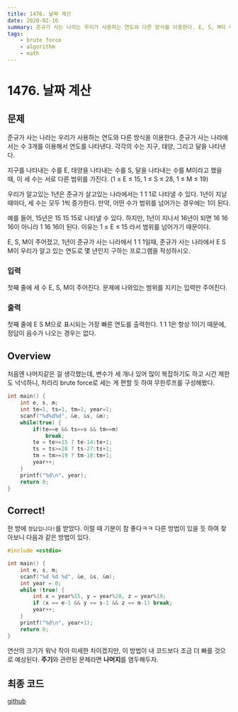 ```yaml
---
title: 1476. 날짜 계산
date: 2020-02-16
summary: 준규가 사는 나라는 우리가 사용하는 연도와 다른 방식을 이용한다. E, S, M이 주어졌고, 1년이 준규가 사는 나라에서 1 1 1일때, 준규가 사는 나라에서 E S M이 우리가 알고 있는 연도로 몇 년인지 구하는 프로그램을 작성하시오.
tags:
    - brute force
    - algorithm
    - math
---
```

# 1476. 날짜 계산
## 문제
준규가 사는 나라는 우리가 사용하는 연도와 다른 방식을 이용한다. 준규가 사는 나라에서는 수 3개를 이용해서 연도를 나타낸다. 각각의 수는 지구, 태양, 그리고 달을 나타낸다.

지구를 나타내는 수를 E, 태양을 나타내는 수를 S, 달을 나타내는 수를 M이라고 했을 때, 이 세 수는 서로 다른 범위를 가진다. (1 ≤ E ≤ 15, 1 ≤ S ≤ 28, 1 ≤ M ≤ 19)

우리가 알고있는 1년은 준규가 살고있는 나라에서는 1 1 1로 나타낼 수 있다. 1년이 지날 때마다, 세 수는 모두 1씩 증가한다. 만약, 어떤 수가 범위를 넘어가는 경우에는 1이 된다.

예를 들어, 15년은 15 15 15로 나타낼 수 있다. 하지만, 1년이 지나서 16년이 되면 16 16 16이 아니라 1 16 16이 된다. 이유는 1 ≤ E ≤ 15 라서 범위를 넘어가기 때문이다.

E, S, M이 주어졌고, 1년이 준규가 사는 나라에서 1 1 1일때, 준규가 사는 나라에서 E S M이 우리가 알고 있는 연도로 몇 년인지 구하는 프로그램을 작성하시오.

### 입력
첫째 줄에 세 수 E, S, M이 주어진다. 문제에 나와있는 범위를 지키는 입력만 주어진다.
### 출력
첫째 줄에 E S M으로 표시되는 가장 빠른 연도를 출력한다. 1 1 1은 항상 1이기 때문에, 정답이 음수가 나오는 경우는 없다.

## Overview

처음엔 나머지같은 걸 생각했는데, 변수가 세 개나 있어 많이 복잡하기도 하고 시간 제한도 넉넉하니, 차라리 brute force로 세는 게 편할 듯 하여 무한루프를 구성해봤다.
```cpp
int main() {
    int e, s, m;
    int te=1, ts=1, tm=1, year=1;
    scanf("%d%d%d", &e, &s, &m);
    while(true) {
        if(te==e && ts==s && tm==m)
            break;
        te = te>=15 ? te-14:te+1;
        ts = ts>=28 ? ts-27:ts+1;
        tm = tm>=19 ? tm-18:tm+1;
        year++;
    }
    printf("%d\n", year);
    return 0;
}
```
## Correct!

한 방에 `정답입니다!`를 받았다. 이럴 때 기분이 참 좋다ㅋㅋ 다른 방법이 있을 듯 하여 찾아보니 다음과 같은 방법이 있다.
```cpp
#include <cstdio>

int main() {
    int e, s, m;
    scanf("%d %d %d", &e, &s, &m);
    int year = 0;
    while (true) {
        int x = year%15, y = year%28, z = year%19;
        if (x == e-1 && y == s-1 && z == m-1) break;
        year++;
    }
    printf("%d\n", year+1);
    return 0;
}
```
연산의 크기가 워낙 작아 미세한 차이겠지만, 이 방법이 내 코드보다 조금 더 빠를 것으로 예상된다. **주기**와 관련된 문제라면 **나머지**를 염두해두자.

## 최종 코드

[github](https://github.com/shinjawkwang/bojPractice/blob/master/brute_force/1476.cpp)